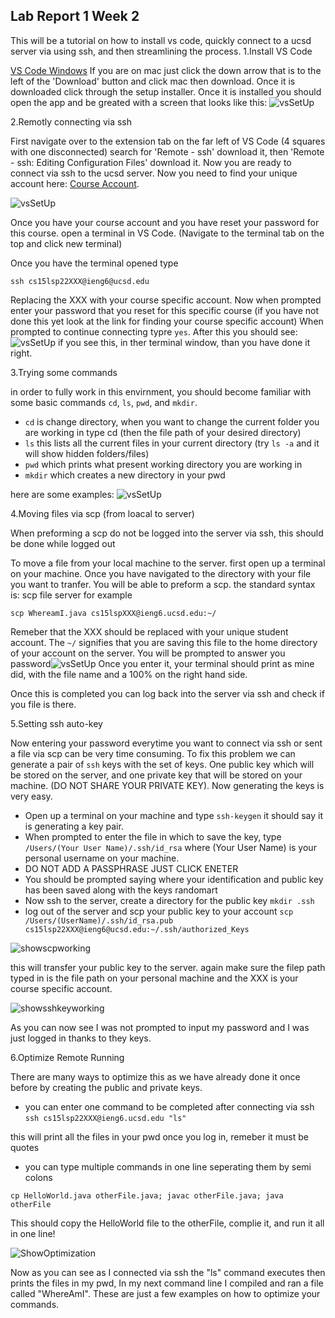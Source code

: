 ## Lab Report 1 Week 2
This will be a tutorial on how to install vs code, quickly connect to a ucsd server via using ssh, and then streamlining the process.
  1.Install VS Code

[VS Code Windows](https://code.visualstudio.com/)
 If you are on mac just click the down arrow that is to the left of the 'Download' button and click mac then download. Once it is downloaded click through the setup installer. Once it is installed you should open the app and be greated with a screen that looks like this:
 ![vsSetUp](https://rwalsh299.github.io/cse15l-lab-reports/vsSetUp.png)

  2.Remotly connecting via ssh

First navigate over to the extension tab on the far left of VS Code (4 squares with one disconnected) search for 'Remote - ssh' download it, then 'Remote - ssh: Editing Configuration Files' download it. Now you are ready to connect via ssh to the ucsd server. Now you need to find your unique account here: [Course Account](https://sdacs.ucsd.edu/~icc/index.php).

![vsSetUp](https://rwalsh299.github.io/cse15l-lab-reports/vsExtensionsandTerminal.png)

Once you have your course account and you have reset your password for this course. open a terminal in VS Code. (Navigate to the terminal tab on the top and click new terminal)

Once you have the terminal opened type

`ssh cs15lsp22XXX@ieng6@ucsd.edu`

Replacing the XXX with your course specific account. Now when prompted enter your password that you reset for this specific course (if you have not done this yet look at the link for finding your course specific account) When prompted to continue connecting typre `yes`. After this you should see:
![vsSetUp](https://rwalsh299.github.io/cse15l-lab-reports/sshWorking.png) if you see this, in ther terminal window, than you have done it right.

  3.Trying some commands

in order to fully work in this envirnment, you should become familiar with some basic commands `cd`, `ls`, `pwd`, and `mkdir`. 
* `cd` is change directory, when you want to change the current folder you are working in type cd (then the file path of your desired directory)
* `ls` this lists all the current files in your current directory (try `ls -a` and it will show hidden folders/files)
* `pwd` which prints what present working directory you are working in
* `mkdir` which creates a new directory in your pwd

here are some examples: ![vsSetUp](https://rwalsh299.github.io/cse15l-lab-reports/commands.png)

  4.Moving files via scp (from loacal to server)

When preforming a scp do not be logged into the server via ssh, this should be done while logged out

To move a file from your local machine to the server. first open up a terminal on your machine. Once you have navigated to the directory with your file you want to tranfer. You will be able to preform a scp. the standard syntax is: scp file server for example
 
 `scp WhereamI.java cs15lspXXX@ieng6.ucsd.edu:~/`
 
Remeber that the XXX should be replaced with your unique student account. The `~/` signifies that you are saving this file to the home directory of your account on the server. You will be prompted to answer you password![vsSetUp](https://rwalsh299.github.io/cse15l-lab-reports/newfiletransfer.png) Once you enter it, your terminal should print as mine did, with the file name and a 100% on the right hand side.

Once this is completed you can log back into the server via ssh and check if you file is there. 

  5.Setting ssh auto-key

Now entering your password everytime you want to connect via ssh or sent a file via scp can be very time consuming. To fix this problem we can generate a pair of `ssh` keys with the set of keys. One public key which will be stored on the server, and one private key that will be stored on your machine. (DO NOT SHARE YOUR PRIVATE KEY). Now generating the keys is very easy.
* Open up a terminal on your machine and type `ssh-keygen` it should say it is generating a key pair.
* When prompted to enter the file in which to save the key, type `/Users/(Your User Name)/.ssh/id_rsa` where (Your User Name) is your personal username on your machine.
* DO NOT ADD A PASSPHRASE JUST CLICK ENETER
* You should be prompted saying where your identification and public key has been saved along with the keys randomart
* Now ssh to the server, create a directory for the public key `mkdir .ssh`
* log out of the server and scp your public key to your account
`scp /Users/(UserName)/.ssh/id_rsa.pub cs15lsp22XXX@ieng6@ucsd.edu:~/.ssh/authorized_Keys`

![showscpworking](https://rwalsh299.github.io/cse15l-lab-reports/scp_key.png)

this will transfer your public key to the server. again make sure the filep path typed in is the file path on your personal machine and the XXX is your course specific account. 

![showsshkeyworking](https://rwalsh299.github.io/cse15l-lab-reports/keyworking.png)

As you can now see I was not prompted to input my password and I was just logged in thanks to they keys. 

  6.Optimize Remote Running

There are many ways to optimize this as we have already done it once before by creating the public and private keys. 

* you can enter one command to be completed after connecting via ssh `ssh cs15lsp22XXX@ieng6.ucsd.edu "ls"`

this will print all the files in your pwd once you log in, remeber it must be quotes

* you can type multiple commands in one line seperating them by semi colons 

`cp HelloWorld.java otherFile.java; javac otherFile.java; java otherFile`

This should copy the HelloWorld file to the otherFile, complie it, and run it all in one line!

![ShowOptimization](https://rwalsh299.github.io/cse15l-lab-reports/makingitbetter.png)

Now as you can see as I connected via ssh the "ls" command executes then prints the files in my pwd, In my next command line I compiled and ran a file called "WhereAmI". These are just a few examples on how to optimize your commands. 
